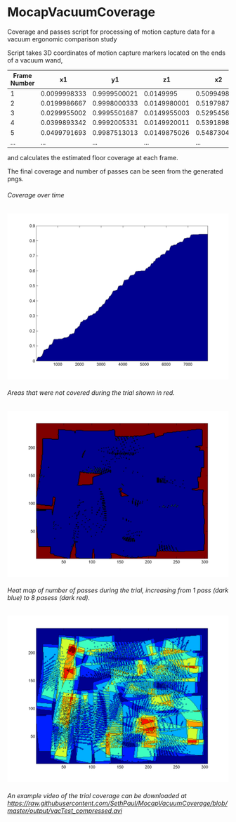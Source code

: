 # MocapVacuumCoverage
Coverage and passes script for processing of motion capture data for a vacuum ergonomic comparison study

Script takes 3D coordinates of motion capture markers located on the ends of a vacuum wand, <br>


Frame Number | x1  |  y1   |  z1   |  x2   |  y2   | z2
--|-|-|-|-|-|-
1	| 0.0099998333 |	0.9999500021 |	0.0149995 |		0.5099498354 |	0.8727689958 |	0.0149995
2	| 0.0199986667 |	0.9998000333 |	0.0149980001 |		0.5197987	| 0.8679191841	| 0.0149980001
3	| 0.0299955002 |	0.9995501687 |	0.0149955003 |		0.5295456689 |	0.863036661	|0.0149955003
4	| 0.0399893342 |	0.9992005331 |	0.0149920011 |		0.5391898673 |	0.8581249182 |	0.0149920011
5	| 0.0499791693 |	0.9987513013 |	0.0149875026 |		0.5487304706 |	0.8531874017 |	0.0149875026
... | ... | ... | ... | ... | ... | ...

and calculates the estimated floor coverage at each frame.

The final coverage and number of passes can be seen from the generated pngs.
###### Coverage over time
![coverage over time](/output/VacTwo_percentCovered.png)

###### Areas that were not covered during the trial shown in red.
![No passes](/output/VacTwo_noPasses.png)

###### Heat map of number of passes during the trial, increasing from 1 pass (dark blue) to 8 pasess (dark red).
![Number of passes](/output/VacTwo_passes.png)

###### An example video of the trial coverage can be downloaded at https://raw.githubusercontent.com/SethPaul/MocapVacuumCoverage/blob/master/output/vacTest_compressed.avi
